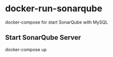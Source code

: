 # docker-run-sonarqube
docker-compose for start SonarQube with MySQL


## Start SonarQube Server
docker-compose up
